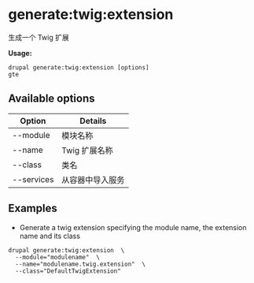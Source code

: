 # generate:twig:extension
生成一个 Twig 扩展

**Usage:**
```
drupal generate:twig:extension [options]
gte
```

## Available options
Option | Details
-------|-------------
--module | 模块名称
--name | Twig 扩展名称
--class | 类名
--services | 从容器中导入服务

## Examples
* Generate a twig extension specifying the module name, the extension name and its class
```
drupal generate:twig:extension  \
  --module="modulename"  \
  --name="modulename.twig.extension"  \
  --class="DefaultTwigExtension"
```
